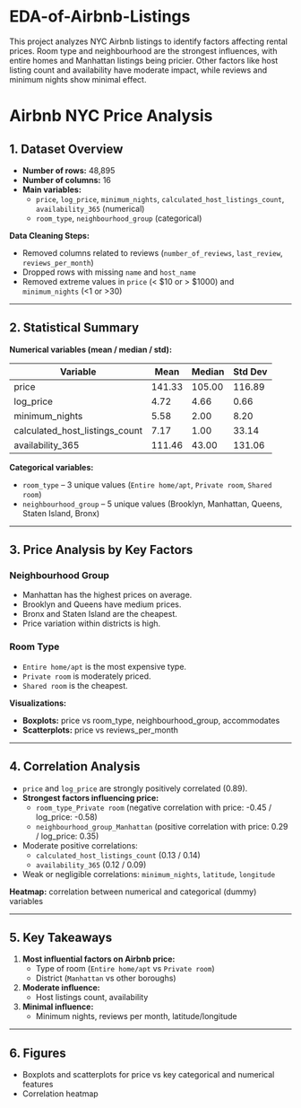 # EDA-of-Airbnb-Listings
This project analyzes NYC Airbnb listings to identify factors affecting rental prices. Room type and neighbourhood are the strongest influences, with entire homes and Manhattan listings being pricier. Other factors like host listing count and availability have moderate impact, while reviews and minimum nights show minimal effect.
# Airbnb NYC Price Analysis

## 1. Dataset Overview

- **Number of rows:** 48,895  
- **Number of columns:** 16  
- **Main variables:**  
  - `price`, `log_price`, `minimum_nights`, `calculated_host_listings_count`, `availability_365` (numerical)  
  - `room_type`, `neighbourhood_group` (categorical)  

**Data Cleaning Steps:**
- Removed columns related to reviews (`number_of_reviews`, `last_review`, `reviews_per_month`)  
- Dropped rows with missing `name` and `host_name`  
- Removed extreme values in `price` (< $10 or > $1000) and `minimum_nights` (<1 or >30)  

---

## 2. Statistical Summary

**Numerical variables (mean / median / std):**

| Variable | Mean | Median | Std Dev |
|----------|------|--------|---------|
| price | 141.33 | 105.00 | 116.89 |
| log_price | 4.72 | 4.66 | 0.66 |
| minimum_nights | 5.58 | 2.00 | 8.20 |
| calculated_host_listings_count | 7.17 | 1.00 | 33.14 |
| availability_365 | 111.46 | 43.00 | 131.06 |

**Categorical variables:**
- `room_type` – 3 unique values (`Entire home/apt`, `Private room`, `Shared room`)  
- `neighbourhood_group` – 5 unique values (Brooklyn, Manhattan, Queens, Staten Island, Bronx)  

---

## 3. Price Analysis by Key Factors

### Neighbourhood Group
- Manhattan has the highest prices on average.  
- Brooklyn and Queens have medium prices.  
- Bronx and Staten Island are the cheapest.  
- Price variation within districts is high.  

### Room Type
- `Entire home/apt` is the most expensive type.  
- `Private room` is moderately priced.  
- `Shared room` is the cheapest.  

**Visualizations:**
- **Boxplots:** price vs room_type, neighbourhood_group, accommodates  
- **Scatterplots:** price vs reviews_per_month  

---

## 4. Correlation Analysis

- `price` and `log_price` are strongly positively correlated (0.89).  
- **Strongest factors influencing price:**
  - `room_type_Private room` (negative correlation with price: -0.45 / log_price: -0.58)  
  - `neighbourhood_group_Manhattan` (positive correlation with price: 0.29 / log_price: 0.35)  
- Moderate positive correlations:
  - `calculated_host_listings_count` (0.13 / 0.14)  
  - `availability_365` (0.12 / 0.09)  
- Weak or negligible correlations: `minimum_nights`, `latitude`, `longitude`  

**Heatmap:** correlation between numerical and categorical (dummy) variables  

---

## 5. Key Takeaways

1. **Most influential factors on Airbnb price:**  
   - Type of room (`Entire home/apt` vs `Private room`)  
   - District (`Manhattan` vs other boroughs)  
2. **Moderate influence:**  
   - Host listings count, availability  
3. **Minimal influence:**  
   - Minimum nights, reviews per month, latitude/longitude  

---

## 6. Figures

- Boxplots and scatterplots for price vs key categorical and numerical features  
- Correlation heatmap  


